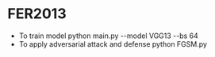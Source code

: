 # FER2013
- To train model
python main.py --model VGG13 --bs 64
- To apply adversarial attack and defense
python FGSM.py
